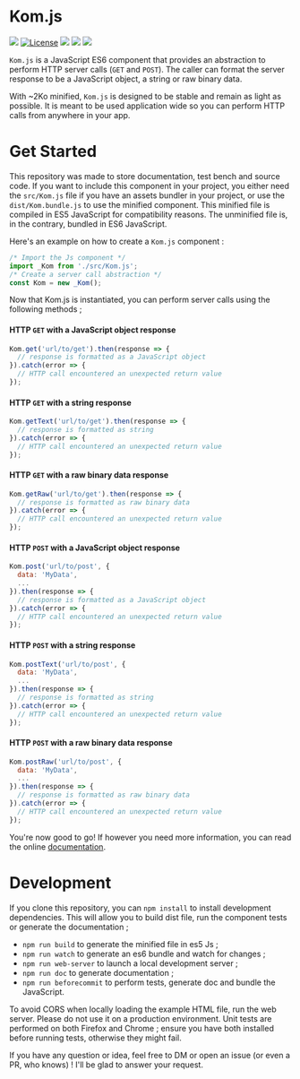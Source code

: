 # Kom.js

![](https://badgen.net/badge/version/0.1.0/blue)
[![License](https://img.shields.io/github/license/ArthurBeaulieu/Kom.js.svg)](https://github.com/ArthurBeaulieu/Kom.js/blob/master/LICENSE.md)
![](https://badgen.net/badge/documentation/written/green)
![](https://badgen.net/badge/test/todo/red)
![](https://badgen.net/badge/dependencies/none/green)

`Kom.js` is a JavaScript ES6 component that provides an abstraction to perform HTTP server calls (`GET` and `POST`). The caller can format the server response to be a JavaScript object, a string or raw binary data.

With ~2Ko minified, `Kom.js` is designed to be stable and remain as light as possible. It is meant to be used application wide so you can perform HTTP calls from anywhere in your app.

# Get Started

This repository was made to store documentation, test bench and source code. If you want to include this component in your project, you either need the `src/Kom.js` file if you have an assets bundler in your project, or use the `dist/Kom.bundle.js` to use the minified component. This minified file is compiled in ES5 JavaScript for compatibility reasons. The unminified file is, in the contrary, bundled in ES6 JavaScript.

Here's an example on how to create a `Kom.js` component :

```javascript
/* Import the Js component */
import _Kom from './src/Kom.js';
/* Create a server call abstraction */
const Kom = new _Kom();
```

Now that Kom.js is instantiated, you can perform server calls using the following methods ;

#### HTTP `GET` with a JavaScript object response

```javascript
Kom.get('url/to/get').then(response => {
  // response is formatted as a JavaScript object
}).catch(error => {
  // HTTP call encountered an unexpected return value
});
```

#### HTTP `GET` with a string response

```javascript
Kom.getText('url/to/get').then(response => {
  // response is formatted as string
}).catch(error => {
  // HTTP call encountered an unexpected return value
});
```

#### HTTP `GET` with a raw binary data response

```javascript
Kom.getRaw('url/to/get').then(response => {
  // response is formatted as raw binary data
}).catch(error => {
  // HTTP call encountered an unexpected return value
});
```

#### HTTP `POST` with a JavaScript object response

```javascript
Kom.post('url/to/post', {
  data: 'MyData',
  ...
}).then(response => {
  // response is formatted as a JavaScript object
}).catch(error => {
  // HTTP call encountered an unexpected return value
});
```

#### HTTP `POST` with a string response

```javascript
Kom.postText('url/to/post', {
  data: 'MyData',
  ...
}).then(response => {
  // response is formatted as string
}).catch(error => {
  // HTTP call encountered an unexpected return value
});
```

#### HTTP `POST` with a raw binary data response

```javascript
Kom.postRaw('url/to/post', {
  data: 'MyData',
  ...
}).then(response => {
  // response is formatted as raw binary data
}).catch(error => {
  // HTTP call encountered an unexpected return value
});
```

You're now good to go! If however you need more information, you can read the online [documentation](https://arthurbeaulieu.github.io/Kom.js/doc/).

# Development

If you clone this repository, you can `npm install` to install development dependencies. This will allow you to build dist file, run the component tests or generate the documentation ;

- `npm run build` to generate the minified file in es5 Js ;
- `npm run watch` to generate an es6 bundle and watch for changes ;
- `npm run web-server` to launch a local development server ;
- `npm run doc` to generate documentation ;
- `npm run beforecommit` to perform tests, generate doc and bundle the JavaScript.

To avoid CORS when locally loading the example HTML file, run the web server. Please do not use it on a production environment. Unit tests are performed on both Firefox and Chrome ; ensure you have both installed before running tests, otherwise they might fail.

If you have any question or idea, feel free to DM or open an issue (or even a PR, who knows) ! I'll be glad to answer your request.
